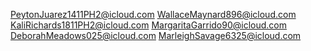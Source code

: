 PeytonJuarez1411PH2@icloud.com
WallaceMaynard896@icloud.com
KaliRichards1811PH2@icloud.com
MargaritaGarrido90@icloud.com
DeborahMeadows025@icloud.com
MarleighSavage6325@icloud.com
